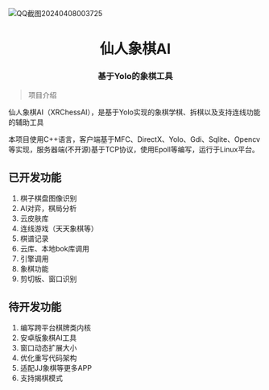 ![QQ截图20240408003725](https://wqby-1304194722.cos.ap-nanjing.myqcloud.com/img/QQ%E6%88%AA%E5%9B%BE20240408003725.png)

<h1 style='text-align:center'>仙人象棋AI</h1>

<h3 style='text-align:center'>基于Yolo的象棋工具</h3>

> 项目介绍

仙人象棋AI（XRChessAI），是基于Yolo实现的象棋学棋、拆棋以及支持连线功能的辅助工具

本项目使用C++语言，客户端基于MFC、DirectX、Yolo、Gdi、Sqlite、Opencv等实现，服务器端(不开源)基于TCP协议，使用Epoll等编写，运行于Linux平台。

## 已开发功能

1. 棋子棋盘图像识别
2. AI对弈，棋局分析
3. 云皮肤库
4. 连线游戏（天天象棋等）
5. 棋谱记录
6. 云库、本地bok库调用
7. 引擎调用
8. 象棋功能
9. 剪切板、窗口识别

## 待开发功能

1. 编写跨平台棋牌类内核
2. 安卓版象棋AI工具
3. 窗口动态扩展大小
4. 优化重写代码架构
5. 适配JJ象棋等更多APP
6. 支持揭棋模式

